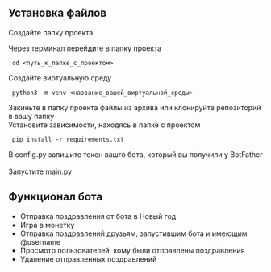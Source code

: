 <h2>Установка файлов</h2>
Создайте папку проекта
<br>

Через терминал перейдите в папку проекта
```
 cd <путь_к_папке_с_проектом>
```

Создайте виртуальную среду
```
 python3 -m venv <название_вашей_виртуальной_среды>
```
Закиньте в папку проекта файлы из архива или клонируйте репозиторий в вашу папку
<br>
Установите зависимости, находясь в папке с проектом
```
 pip install -r requirements.txt
```
В config.py запишите токен вашго бота, который вы получили у BotFather
<br><br>
Запустите main.py
<br>
<h2>Функционал бота</h2>
<ul>
  <li>Отправка поздравления от бота в Новый год</li>
  <li>Игра в монетку</li>
  <li>Отправка поздравлений друзьям, запустившим бота и имеющим @username</li>
  <li>Просмотр пользователей, кому были отправлены поздравления</li>
  <li>Удаление отправленных поздравлений</li>
</ul>
